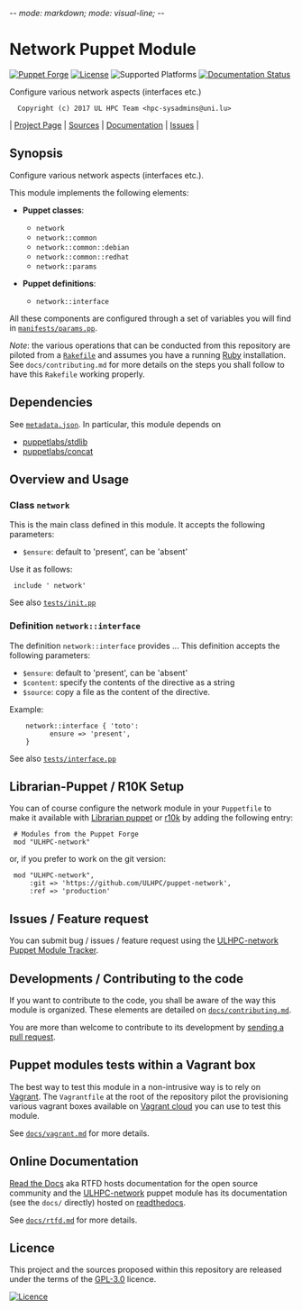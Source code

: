 -*- mode: markdown; mode: visual-line;  -*-

# Network Puppet Module 

[![Puppet Forge](http://img.shields.io/puppetforge/v/ULHPC/network.svg)](https://forge.puppetlabs.com/ULHPC/network)
[![License](http://img.shields.io/:license-GPL3.0-blue.svg)](LICENSE)
![Supported Platforms](http://img.shields.io/badge/platform-debian|centos-lightgrey.svg)
[![Documentation Status](https://readthedocs.org/projects/ulhpc-puppet-network/badge/?version=latest)](https://readthedocs.org/projects/ulhpc-puppet-network/?badge=latest)

Configure various network aspects (interfaces etc.)

      Copyright (c) 2017 UL HPC Team <hpc-sysadmins@uni.lu>
      

| [Project Page](https://github.com/ULHPC/puppet-network) | [Sources](https://github.com/ULHPC/puppet-network) | [Documentation](https://ulhpc-puppet-network.readthedocs.org/en/latest/) | [Issues](https://github.com/ULHPC/puppet-network/issues) |

## Synopsis

Configure various network aspects (interfaces etc.).

This module implements the following elements: 

* __Puppet classes__:
    - `network` 
    - `network::common` 
    - `network::common::debian` 
    - `network::common::redhat` 
    - `network::params` 

* __Puppet definitions__: 
    - `network::interface` 

All these components are configured through a set of variables you will find in
[`manifests/params.pp`](manifests/params.pp). 

_Note_: the various operations that can be conducted from this repository are piloted from a [`Rakefile`](https://github.com/ruby/rake) and assumes you have a running [Ruby](https://www.ruby-lang.org/en/) installation.
See `docs/contributing.md` for more details on the steps you shall follow to have this `Rakefile` working properly. 

## Dependencies

See [`metadata.json`](metadata.json). In particular, this module depends on 

* [puppetlabs/stdlib](https://forge.puppetlabs.com/puppetlabs/stdlib)
* [puppetlabs/concat](https://forge.puppetlabs.com/puppetlabs/concat)

## Overview and Usage

### Class `network`

This is the main class defined in this module.
It accepts the following parameters: 

* `$ensure`: default to 'present', can be 'absent'

Use it as follows:

     include ' network'

See also [`tests/init.pp`](tests/init.pp)


### Definition `network::interface`

The definition `network::interface` provides ...
This definition accepts the following parameters:

* `$ensure`: default to 'present', can be 'absent'
* `$content`: specify the contents of the directive as a string
* `$source`: copy a file as the content of the directive.

Example:

        network::interface { 'toto':
		      ensure => 'present',
        }

See also [`tests/interface.pp`](tests/interface.pp)


## Librarian-Puppet / R10K Setup

You can of course configure the network module in your `Puppetfile` to make it available with [Librarian puppet](http://librarian-puppet.com/) or
[r10k](https://github.com/adrienthebo/r10k) by adding the following entry:

     # Modules from the Puppet Forge
     mod "ULHPC-network"

or, if you prefer to work on the git version: 

     mod "ULHPC-network", 
         :git => 'https://github.com/ULHPC/puppet-network',
         :ref => 'production' 

## Issues / Feature request

You can submit bug / issues / feature request using the [ULHPC-network Puppet Module Tracker](https://github.com/ULHPC/puppet-network/issues). 

## Developments / Contributing to the code 

If you want to contribute to the code, you shall be aware of the way this module is organized. 
These elements are detailed on [`docs/contributing.md`](contributing/index.md).

You are more than welcome to contribute to its development by [sending a pull request](https://help.github.com/articles/using-pull-requests). 

## Puppet modules tests within a Vagrant box

The best way to test this module in a non-intrusive way is to rely on [Vagrant](http://www.vagrantup.com/).
The `Vagrantfile` at the root of the repository pilot the provisioning various vagrant boxes available on [Vagrant cloud](https://atlas.hashicorp.com/boxes/search?utf8=%E2%9C%93&sort=&provider=virtualbox&q=svarrette) you can use to test this module.

See [`docs/vagrant.md`](vagrant.md) for more details. 

## Online Documentation

[Read the Docs](https://readthedocs.org/) aka RTFD hosts documentation for the open source community and the [ULHPC-network](https://github.com/ULHPC/puppet-network) puppet module has its documentation (see the `docs/` directly) hosted on [readthedocs](http://ulhpc-puppet-network.rtfd.org).

See [`docs/rtfd.md`](rtfd.md) for more details.

## Licence

This project and the sources proposed within this repository are released under the terms of the [GPL-3.0](LICENCE) licence.


[![Licence](https://www.gnu.org/graphics/gplv3-88x31.png)](LICENSE)
